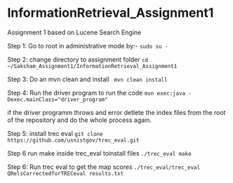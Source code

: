 # InformationRetrieval_Assignment1
Assignment 1 based on Lucene Search Engine

Step 1:
Go to root in administrative mode by:-
`sudo su -`

Step 2:
change directory to assignment folder
`cd ~/Saksham_Assignment1/InformationRetrieval_Assignment1`


Step 3:
Do an mvn clean and install
` mvn clean install`

Step 4:
Run the driver program to run the code
`mvn exec:java -Dexec.mainClass="driver_program"`

if the driver programm throws and error detlete the index files from the root of the repository and do the whole process again.

Step 5: install trec eval
`git clone https://github.com/usnistgov/trec_eval.git`

Step 6 run make inside trec_eval toinstall files
`./trec_eval make`

Step 6:
Run trec eval to get the map scores
`./trec_eval/trec_eval QRelsCorrectedforTRECeval results.txt`   
